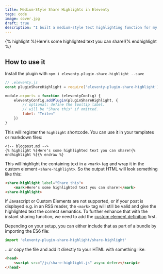 ```yaml
---
title: Medium-Style Share Highlights in Eleventy
tags: code
image: cover.jpg
draft: true
description: "I built a medium-style text highlighting function for my blog. Selected pieces of text can be shared through the Web Share API, by using an Eleventy plugin and custom elements."
---
```


{% highlight %}Here's some highlighted text you can share!{% endhighlight %}

## How to use it

Install the plugin with `npm i eleventy-plugin-share-highlight --save`

```js
// .eleventy.js
const pluginShareHighlight = require('eleventy-plugin-share-highlight');

module.exports = function (eleventyConfig) {
    eleventyConfig.addPlugin(pluginShareHighlight, {
        // optional: define the tooltip label.
        // will be "Share this" if omitted.
        label: "Teilen"
    })
}
```

This will register the `highlight` shortcode. You can use it in your templates or markdown files:

```md{% raw %}
<!-- blogpost.md -->
{% highlight %}Here's some highlighted text you can share!{% endhighlight %}{% endraw %}
```

This will highlight the containing text in a `<mark>` tag and wrap it in the custom element `<share-highlight>`. So the output HTML will look something like this:

```html
<share-highlight label="Share this">
    <mark>Here's some highlighted text you can share!</mark>
<share-highlight>
```

If Javascript or Custom Elements are not supported, or if your post is displayed e.g. in an RSS reader, the `<mark>` tag will still be valid and give the highlighted text the correct semantics. To further enhance that with the instant sharing function, we need to add the [custom element definition](https://github.com/maxboeck/eleventy-plugin-share-highlight/blob/main/share-highlight.js) first.

Depending on your setup, you can either include that as part of a bundle by importing the ES6 file:

```js
import 'eleventy-plugin-share-highlight/share-highlight'
```

...or copy the file and add it directly to your HTML with something like:

```html
<head>
    <script src="/js/share-highlight.js" async defer></script>
</head>
```

